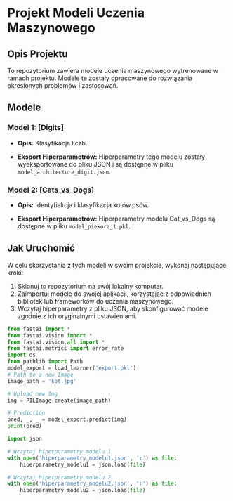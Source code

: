 # Projekt Modeli Uczenia Maszynowego

## Opis Projektu

To repozytorium zawiera modele uczenia maszynowego wytrenowane w ramach projektu. Modele te zostały opracowane do rozwiązania określonych problemów i zastosowań.

## Modele

### Model 1: [Digits]

- **Opis:** Klasyfikacja liczb.

- **Eksport Hiperparametrów:** Hiperparametry tego modelu zostały wyeksportowane do pliku JSON i są dostępne w pliku `model_architecture_digit.json`.

### Model 2: [Cats_vs_Dogs]

- **Opis:** Identyfiakcja i klasyfikacja kotów.psów.

- **Eksport Hiperparametrów:** Hiperparametry modelu Cat_vs_Dogs są dostępne w pliku `model_piekorz_1.pkl`.

## Jak Uruchomić

W celu skorzystania z tych modeli w swoim projekcie, wykonaj następujące kroki:

1. Sklonuj to repozytorium na swój lokalny komputer.
2. Zaimportuj modele do swojej aplikacji, korzystając z odpowiednich bibliotek lub frameworków do uczenia maszynowego.
3. Wczytaj hiperparametry z pliku JSON, aby skonfigurować modele zgodnie z ich oryginalnymi ustawieniami.



```python
from fastai import *
from fastai.vision import *
from fastai.vision.all import *
from fastai.metrics import error_rate
import os
from pathlib import Path
model_export = load_learner('export.pkl')
# Path to a new Image
image_path = 'kot.jpg'

# Upload new Img
img = PILImage.create(image_path)

# Prediction
pred, _, _ = model_export.predict(img)
print(pred)
```
```python
import json

# Wczytaj hiperparametry modelu 1
with open('hiperparametry_modelu1.json', 'r') as file:
    hiperparametry_modelu1 = json.load(file)

# Wczytaj hiperparametry modelu 2
with open('hiperparametry_modelu2.json', 'r') as file:
    hiperparametry_modelu2 = json.load(file)
